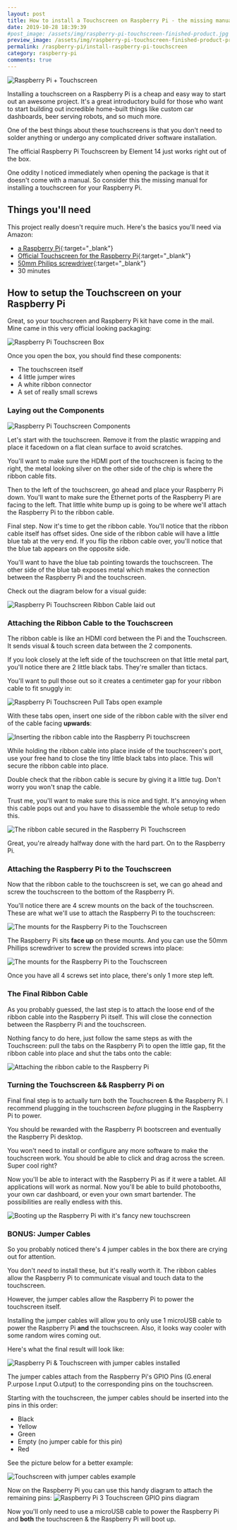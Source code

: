 ```yaml
---
layout: post
title: How to install a Touchscreen on Raspberry Pi - the missing manual
date: 2019-10-28 18:39:39
#post_image: /assets/img/raspberry-pi-touchscreen-finished-product.jpg
preview_image: /assets/img/raspberry-pi-touchscreen-finished-product-preview.jpg
permalink: /raspberry-pi/install-raspberry-pi-touchscreen
category: raspberry-pi
comments: true
---
```


![Raspberry Pi + Touchscreen](/assets/img/raspberry-pi-touchscreen-finished-product.jpg)

Installing a touchscreen on a Raspberry Pi is a cheap and easy way to start out an awesome project. It's a great introductory build for those who want to start building out incredible home-built things like custom car dashboards, beer serving robots, and so much more.

One of the best things about these touchscreens is that you don't need to solder anything or undergo any complicated driver software installation.

The official Raspberry Pi Touchscreen by Element 14 just works right out of the box.

One oddity I noticed immediately when opening the package is that it doesn't come with a manual. So consider this the missing manual for installing a touchscreen for your Raspberry Pi.

## Things you'll need

This project really doesn't require much. Here's the basics you'll need via Amazon:

* [a Raspberry Pi](https://amzn.to/2osOqUt){:target="_blank"}
* [Official Touchscreen for the Raspberry Pi](https://amzn.to/2MV1dIA){:target="_blank"}
* [50mm Philips screwdriver](https://amzn.to/2oxJZYA){:target="_blank"}
* 30 minutes

## How to setup the Touchscreen on your Raspberry Pi

Great, so your touchscreen and Raspberry Pi kit have come in the mail. Mine came in this very official looking packaging:

![Raspberry Pi Touchscreen Box](/assets/img/raspberry-pi-touchscreen-box.jpg)

Once you open the box, you should find these components:

* The touchscreen itself
* 4 little jumper wires
* A white ribbon connector
* A set of really small screws

### Laying out the Components

![Raspberry Pi Touchscreen Components](/assets/img/raspberry-pi-touchscreen-components-breakdown.jpg)

Let's start with the touchscreen. Remove it from the plastic wrapping and place it facedown on a flat clean surface to avoid scratches.

You'll want to make sure the HDMI port of the touchscreen is facing to the right, the metal looking silver on the other side of the chip is where the ribbon cable fits.

Then to the left of the touchscreen, go ahead and place your Raspberry Pi down. You'll want to make sure the Ethernet ports of the Raspberry Pi are facing to the left. That little white bump up is going to be where we'll attach the Raspberry Pi to the ribbon cable.

Final step. Now it's time to get the ribbon cable. You'll notice that the ribbon cable itself has offset sides. One side of the ribbon cable will have a little blue tab at the very end. If you flip the ribbon cable over, you'll notice that the blue tab appears on the opposite side.

You'll want to have the blue tab pointing towards the touchscreen. The other side of the blue tab exposes metal which makes the connection between the Raspberry Pi and the touchscreen.

Check out the diagram below for a visual guide:


![Raspberry Pi Touchscreen Ribbon Cable laid out](/assets/img/raspberry-pi-touchscreen-ribbon-layout.jpg)

### Attaching the Ribbon Cable to the Touchscreen

The ribbon cable is like an HDMI cord between the Pi and the Touchscreen. It sends visual & touch screen data between the 2 components.

If you look closely at the left side of the touchscreen on that little metal part, you'll notice there are 2 little black tabs. They're smaller than tictacs.

You'll want to pull those out so it creates a centimeter gap for your ribbon cable to fit snuggly in:

![Raspberry Pi Touchscreen Pull Tabs open example](/assets/img/raspberry-pi-touchscreen-pull-tabs-open.jpg)

With these tabs open, insert one side of the ribbon cable with the silver end of the cable facing **upwards**:

![Inserting the ribbon cable into the Raspberry Pi touchscreen](/assets/img/raspberry-pi-touchscreen-inserting-cable.jpg)

While holding the ribbon cable into place inside of the touchscreen's port, use your free hand to close the tiny little black tabs into place. This will secure the ribbon cable into place.

Double check that the ribbon cable is secure by giving it a little tug. Don't worry you won't snap the cable.

Trust me, you'll want to make sure this is nice and tight. It's annoying when this cable pops out and you have to disassemble the whole setup to redo this.

![The ribbon cable secured in the Raspberry Pi Touchscreen](/assets/img/raspberry-pi-touchscreen-ribbon-attached.jpg)

Great, you're already halfway done with the hard part. On to the Raspberry Pi.

### Attaching the Raspberry Pi to the Touchscreen

Now that the ribbon cable to the touchscreen is set, we can go ahead and screw the touchscreen to the bottom of the Raspberry Pi.

You'll notice there are 4 screw mounts on the back of the touchscreen. These are what we'll use to attach the Raspberry Pi to the touchscreen:

![The mounts for the Raspberry Pi to the Touchscreen](/assets/img/raspberry-pi-touchscreen-mounts.jpg)

The Raspberry Pi sits **face up** on these mounts. And you can use the 50mm Phillips screwdriver to screw the provided screws into place:

![The mounts for the Raspberry Pi to the Touchscreen](/assets/img/raspberry-pi-touchscreen-screwing-in.jpg)

Once you have all 4 screws set into place, there's only 1 more step left.

### The Final Ribbon Cable

As you probably guessed, the last step is to attach the loose end of the ribbon cable into the Raspberry Pi itself. This will close the connection between the Raspberry Pi and the touchscreen.

Nothing fancy to do here, just follow the same steps as with the Touchscreen: pull the tabs on the Raspberry Pi to open the little gap, fit the ribbon cable into place and shut the tabs onto the cable:

![Attaching the ribbon cable to the Raspberry Pi](/assets/img/raspberry-pi-touchscreen-final-ribbon-cable.jpg)

### Turning the Touchscreen && Raspberry Pi on

Final final step is to actually turn both the Touchscreen & the Raspberry Pi. I recommend plugging in the touchscreen _before_ plugging in the Raspberry Pi to power.

You should be rewarded with the Raspberry Pi bootscreen and eventually the Raspberry Pi desktop.

You won't need to install or configure any more software to make the touchscreen work. You should be able to click and drag across the screen. Super cool right?

Now you'll be able to interact with the Raspberry Pi as if it were a tablet. All applications will work as normal. Now you'll be able to build photobooths, your own car dashboard, or even your own smart bartender. The possibilities are really endless with this.

![Booting up the Raspberry Pi with it's fancy new touchscreen](/assets/img/raspberry-pi-touchscreen-boot-sequence.jpg)

### BONUS: Jumper Cables

So you probably noticed there's 4 jumper cables in the box there are crying out for attention.

You don't _need_ to install these, but it's really worth it. The ribbon cables allow the Raspberry Pi to communicate visual and touch data to the touchscreen.

However, the jumper cables allow the Raspberry Pi to power the touchscreen itself.

Installing the jumper cables will allow you to only use 1 microUSB cable to power the Raspberry Pi **and** the touchscreen. Also, it looks way cooler with some random wires coming out.

Here's what the final result will look like:

![Raspberry Pi & Touchscreen with jumper cables installed](/assets/img/raspberry-pi-touchscreen-jumper-cables-installed.jpg)

The jumper cables attach from the Raspberry Pi's GPIO Pins (G.eneral P.urpose I.nput O.utput) to the corresponding pins on the touchscreen.

Starting with the touchscreen, the jumper cables should be inserted into the pins in this order:

* Black
* Yellow
* Green
* Empty (no jumper cable for this pin)
* Red

See the picture below for a better example:

![Touchscreen with jumper cables example](/assets/img/raspberry-pi-touchscreen-pins.jpg)

Now on the Raspberry Pi you can use this handy diagram to attach the remaining pins:
![Raspberry Pi 3 Touchscreen GPIO pins diagram](/assets/img/raspberry-pi-touchscreen-gpio-pins.png)

Now you'll only need to use a microUSB cable to power the Raspberry Pi and **both** the touchscreen & the Raspberry Pi will boot up.




